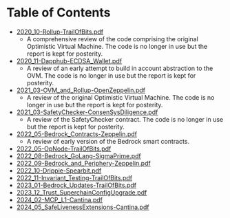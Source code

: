 # Table of Contents

- [2020_10-Rollup-TrailOfBits.pdf](./2022020_10-Rollup-TrailOfBits.pdf)
  - A comprehensive review of the code comprising the original Optimistic Virtual Machine. The code is no longer
    in use but the report is kept for posterity.
- [2020_11-Dapphub-ECDSA_Wallet.pdf](2020_11-Dapphub-ECDSA_Wallet.pdf)
  - A review of an early attempt to build in account abstraction to the OVM. The code is no longer
    in use but the report is kept for posterity.
- [2021_03-OVM_and_Rollup-OpenZeppelin.pdf](2021_03-OVM_and_Rollup-OpenZeppelin.pdf)
  - A review of the original Optimistic Virtual Machine. The code is no longer
    in use but the report is kept for posterity.
- [2021_03-SafetyChecker-ConsenSysDiligence.pdf](2021_03-SafetyChecker-ConsenSysDiligence.pdf)
  - A review of the SafetyChecker contract. The code is no longer
    in use but the report is kept for posterity.
- [2022_05-Bedrock_Contracts-Zeppelin.pdf](2022_05-Bedrock_Contracts-Zeppelin.pdf)
  - A review of early version of the Bedrock smart contracts.
- [2022_05-OpNode-TrailOfBits.pdf](2022_05-OpNode-TrailOfBits.pdf)
- [2022_08-Bedrock_GoLang-SigmaPrime.pdf](2022_08-Bedrock_GoLang-SigmaPrime.pdf)
- [2022_09-Bedrock_and_Periphery-Zeppelin.pdf](2022_09-Bedrock_and_Periphery-Zeppelin.pdf)
- [2022_10-Drippie-Spearbit.pdf](2022_10-Drippie-Spearbit.pdf)
- [2022_11-Invariant_Testing-TrailOfBits.pdf](2022_11-Invariant_Testing-TrailOfBits.pdf)
- [2023_01-Bedrock_Updates-TrailOfBits.pdf](2023_01-Bedrock_Updates-TrailOfBits.pdf)
- [2023_12_Trust_SuperchainConfigUpgrade.pdf](2023_12_Trust_SuperchainConfigUpgrade.pdf)
- [2024_02-MCP_L1-Cantina.pdf](2024_02-MCP_L1-Cantina.pdf)
- [2024_05_SafeLivenessExtensions-Cantina.pdf](2024_05_SafeLivenessExtensions-Cantina.pdf)
